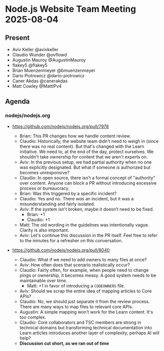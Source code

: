 # Node.js Website Team Meeting 2025-08-04

## Present

- Aviv Keller @avivkeller
- Claudio Wunder @ovflowd
- Augustin Mauroy @AugustinMauroy
- flakey5 @flakey5
- Brian Muenzenmeyer @bmuenzenmeyer
- Dario Piotrowicz @dario-piotrowicz
- Caner Akdas @canerakdas
- Matt Cowley @MattIPv4

## Agenda

### nodejs/nodejs.org

- https://github.com/nodejs/nodejs.org/pull/7978
  - Brian: This PR changes how we handle content review.
  - Claudio: Historically, the website team didn't need to weigh in (since there was no real content). But that's changed with the Learn initiative. We need to, at the end of the day, protect ourselves. We shouldn't take ownership for content that we aren't experts on.
  - Aviv: In the previous setup, we had partial authority when no one was explicitly designated. But what if someone *is* authorized but becomes unresponsive?
  - Claudio: In open source, there isn't a formal concept of "authority" over content. Anyone can block a PR without introducing excessive process or bureaucracy.
  - Brian: Was this triggered by a specific incident?
  - Claudio: Yes and no. There *was* an incident, but it was a misunderstanding and fairly isolated.
  - Aviv: If the system isn't broken, maybe it doesn’t need to be fixed.
    - Brian: +1
    - Claudio: +1
  - Matt:  The old wording in the guidelines was intentionally vague. Clarity is also important.
  - Aviv: Let's continue this discussion in the PR itself. Feel free to refer to the minutes for a refresher on this conversation.

- https://github.com/nodejs/nodejs.org/pull/8040
  - Claudio: What if we need to add owners to many files at once?
  - Aviv: How often does that scenario realistically occur?
  - Claudio: Fairly often, for example, when people need to change pings or ownership, it becomes messy. A good system needs to be maintainable over time.
    - Matt: +1 in favor of introducing a `CODEOWNERS` file.
  - Aviv: Should we scrap the entire idea of mapping articles to Core APIs?
  - Claudio: No, we should just separate it from the review process. There are many ways to map files to relevant core APIs.
  - Augustin: A simple mapping won’t work for the Learn content. It's too complex.
  - Claudio: Core collaborators and TSC members are strong in technical domains but transforming technical documentation into Learn articles introduces another layer of complexity, perhaps AI will help?
  - **Discussion cut short, as we ran out of time**
